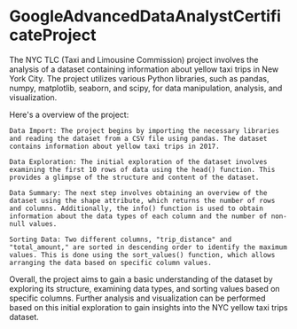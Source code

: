 # GoogleAdvancedDataAnalystCertificateProject
The NYC TLC (Taxi and Limousine Commission) project involves the analysis of a dataset containing information about yellow taxi trips in New York City. The project utilizes various Python libraries, such as pandas, numpy, matplotlib, seaborn, and scipy, for data manipulation, analysis, and visualization.

Here's a overview of the project:

    Data Import: The project begins by importing the necessary libraries and reading the dataset from a CSV file using pandas. The dataset contains information about yellow taxi trips in 2017.

    Data Exploration: The initial exploration of the dataset involves examining the first 10 rows of data using the head() function. This provides a glimpse of the structure and content of the dataset.

    Data Summary: The next step involves obtaining an overview of the dataset using the shape attribute, which returns the number of rows and columns. Additionally, the info() function is used to obtain information about the data types of each column and the number of non-null values.

    Sorting Data: Two different columns, "trip_distance" and "total_amount," are sorted in descending order to identify the maximum values. This is done using the sort_values() function, which allows arranging the data based on specific column values.

Overall, the project aims to gain a basic understanding of the dataset by exploring its structure, examining data types, and sorting values based on specific columns. Further analysis and visualization can be performed based on this initial exploration to gain insights into the NYC yellow taxi trips dataset.
